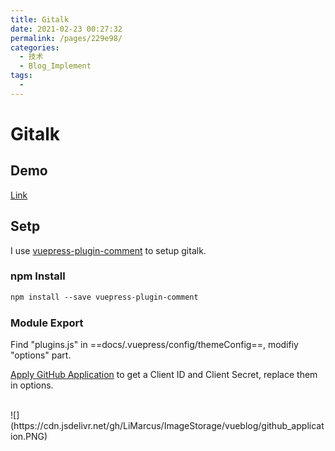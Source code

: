 ```yaml
---
title: Gitalk
date: 2021-02-23 00:27:32
permalink: /pages/229e98/
categories:
  - 技术
  - Blog_Implement
tags:
  - 
---
```

# Gitalk
## Demo
[Link](https://gitalk.github.io/)
## Setp
I use [vuepress-plugin-comment](https://github.com/dongyuanxin/vuepress-plugin-comment) to setup gitalk.
### npm Install
```cl
npm install --save vuepress-plugin-comment
```
### Module Export
Find "plugins.js" in ==docs/.vuepress/config/themeConfig==, modifiy "options" part.

[Apply GitHub Application](https://github.com/settings/applications/new) to get a Client ID and Client Secret, replace them in options.

<br/>
![](https://cdn.jsdelivr.net/gh/LiMarcus/ImageStorage/vueblog/github_application.PNG)
